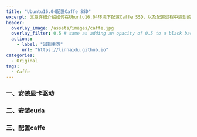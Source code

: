 ```yaml
---
title: "Ubuntu16.04配置Caffe SSD"
excerpt: 文章详细介绍如何在Ubuntu16.04环境下配置Caffe SSD，以及配置过程中遇到的一些问题及解决方法
header:
  overlay_image: /assets/images/caffe.jpg
  overlay_filter: 0.5 # same as adding an opacity of 0.5 to a black background
  actions:
    - label: "回到主页"
      url: "https://linhaidu.github.io"
categories:
  - Original
tags:
  - Caffe
---
```



### 一、安装显卡驱动
### 二、安装cuda
### 三、配置caffe


